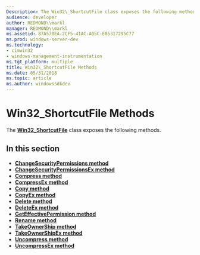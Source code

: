 ```yaml
---
Description: The Win32\_ShortcutFile class exposes the following methods.
audience: developer
author: REDMOND\\markl
manager: REDMOND\\markl
ms.assetid: 87A570EA-2CF5-41AC-A05C-E85317295C77
ms.prod: windows-server-dev
ms.technology:
- cimwin32
- windows-management-instrumentation
ms.tgt_platform: multiple
title: Win32\_ShortcutFile Methods
ms.date: 05/31/2018
ms.topic: article
ms.author: windowssdkdev
---
```


# Win32\_ShortcutFile Methods

The [**Win32\_ShortcutFile**](win32-shortcutfile.md) class exposes the following methods.

## In this section

-   [**ChangeSecurityPermissions method**](changesecuritypermissions-method-in-class-win32-shortcutfile.md)
-   [**ChangeSecurityPermissionsEx method**](changesecuritypermissionsex-method-in-class-win32-shortcutfile.md)
-   [**Compress method**](compress-method-in-class-win32-shortcutfile.md)
-   [**CompressEx method**](compressex-method-in-class-win32-shortcutfile.md)
-   [**Copy method**](copy-method-in-class-win32-shortcutfile.md)
-   [**CopyEx method**](copyex-method-in-class-win32-shortcutfile.md)
-   [**Delete method**](delete-method-in-class-win32-shortcutfile.md)
-   [**DeleteEx method**](deleteex-method-in-class-win32-shortcutfile.md)
-   [**GetEffectivePermission method**](geteffectivepermission-method-in-class-win32-shortcutfile.md)
-   [**Rename method**](rename-method-in-class-win32-shortcutfile.md)
-   [**TakeOwnerShip method**](takeownership-method-in-class-win32-shortcutfile.md)
-   [**TakeOwnerShipEx method**](takeownershipex-method-in-class-win32-shortcutfile.md)
-   [**Uncompress method**](uncompress-method-in-class-win32-shortcutfile.md)
-   [**UncompressEx method**](uncompressex-method-in-class-win32-shortcutfile.md)

 

 



